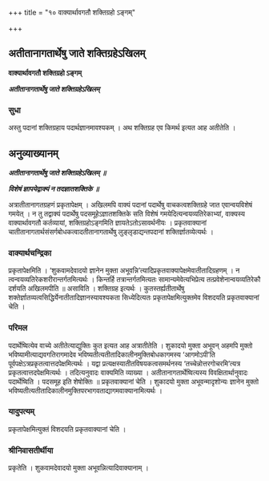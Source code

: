 +++
title = "१० वाक्यार्थावगतौ शक्तिग्रहो ऽङ्गम्"

+++


## अतीतानागतार्थेषु जाते शक्तिग्रहेऽखिलम्

**वाक्यार्थावगतौ शक्तिग्रहो ऽङ्गम्**

***अतीतानागतार्थेषु जाते शक्तिग्रहेऽखिलम्***

### **सुधा**

अस्तु पदानां शक्तिग्रहाय पदार्थज्ञानमावश्यकम् । अथ शक्तिग्रह एव किमर्थ इत्यत आह अतीतेति ।

## **अनुव्याख्यानम्**

***अतीतानागतार्थेषु जाते शक्तिग्रहेऽखिलम् ॥***

***विशेषं ज्ञापयेद्वाक्यं न तदज्ञातशक्तिके ॥***

अत्रातीतानागतग्रहणं प्रकृतापेक्षम् । अखिलमपि वाक्यं पदानां पदार्थेषु वाचकत्वशक्तिग्रहे जात एवान्वयविशेषं गमयेत् । न तु तद्वाक्यं पदार्थेषु पदसमूहेऽज्ञातशक्तिके सति विशेषं गमयेदित्यन्वयव्यतिरेकाभ्यां, वाक्यस्य वाक्यार्थावगतौ कर्तव्यायां, शक्तिग्रहोऽङ्गमिति ज्ञायतेऽतोऽसावर्थनीयः । प्रकृतवाक्यानां चातीतानागतार्थसंसर्गबोधकत्वादतीतानागतार्थेषु लुङ्लृडाद्यन्तपदानां शक्तिर्ज्ञातव्येत्यर्थः ।

### **वाक्यार्थचन्द्रिका**

प्रकृतापेक्षमिति । ‘शुकवामदेवादयो ज्ञानेन मुक्ता अभूवन्नि’त्यादिप्रकृतवाक्यापेक्षमेवातीतादिग्रहणम् । न त्वन्वयव्यतिरेकशरीरान्तर्गतमित्यर्थः । किन्तर्हि तत्रान्तर्गतमित्यतः सामान्यमेवेत्यभिप्रेत्य तत्प्रवेशेनान्वयव्यतिरेकौ दर्शयति अखिलमपीति ॥ असाविति । शक्तिग्रह इत्यर्थः । कुतस्तर्ह्यतीतार्थेषु शक्तेर्ज्ञातव्यत्वसिद्धिर्येनातीतादिज्ञानस्यावश्यकता सिध्येदित्यतः प्रकृतापेक्षमित्युक्तमेव विशदयति प्रकृतवाक्यानां चेति ।

### **परिमल**

पदार्थेष्वित्येव वाच्ये अतीतेत्याद्युक्तिः कुत इत्यत आह अत्रातीतेति । शुकादयो मुक्ता अभूवन् अहमपि मुक्तो भविष्यामीत्याद्यवगतिरागमादेव भविष्यतीत्यतीतादिकालीनमुक्तिबोधकागमस्य ‘आगमोऽपी’ति पूर्वपक्षेऽत्रप्रकृतत्वात्तदपेक्षमित्यर्थः । यद्वा प्रत्यक्षस्यातीतविषयकत्वसमर्थनस्य ‘तच्चेन्नोत्तरगोचरमि’त्यत्र प्रकृतत्वात्तदपेक्षमित्यर्थः । तदित्यनुवादः वाक्यमिति व्याख्या । अतीतानागतार्थेष्वित्यस्य विवक्षितार्थानुवादः पदार्थेष्विति । पदसमूह इति शेषोक्तिः ॥ प्रकृतवाक्यानां चेति । शुकादयो मुक्ता अभूवन्मादृशोन्यः ज्ञानेन मुक्तो भविष्यतीत्यतीतादिकालीनमुक्तिपरभागवताद्यागमवाक्यानामित्यर्थः ।

### **यादुपत्यम्**

प्रकृतापेक्षमित्युक्तं विशदयति प्रकृतवाक्यानां चेति ।

### **श्रीनिवासतीर्थीया**

प्रकृतेति । शुकवामदेवादयो मुक्ता अभूवन्नित्यादिवाक्यानाम् ।

